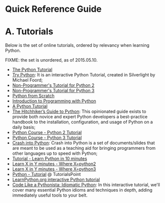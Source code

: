 Quick Reference Guide
=====================

# A. Tutorials

Below is the set of online tutorials, ordered by relevancy when learning Python.

FIXME: the set is unordered, as of 2015.05.10.

- [The Python Tutorial](https://docs.python.org/3/tutorial/)
- [Try Python](http://www.trypython.org/): It is an interactive Python Tutorial, created in Silverlight by Michael Foord;
- [Non-Programmer's Tutorial for Python 2](http://en.wikibooks.org/wiki/Non-Programmer%27s_Tutorial_for_Python_2.6)
- [Non-Programmer's Tutorial for Python 3](http://en.wikibooks.org/wiki/Non-Programmer%27s_Tutorial_for_Python_3)
- [Python from Scratch](http://code.tutsplus.com/series/python-from-scratch--net-20566)
- [Introduction to Programming with Python](http://opentechschool.github.io/python-beginners/en/getting_started.html)
- [A Python Tutorial](http://www.teachmepython.com/)
- [The Hitchhiker’s Guide to Python](http://docs.python-guide.org/): This opinionated guide exists to provide both novice and expert Python developers a best-practice handbook to the installation, configuration, and usage of Python on a daily basis;
- [Python Course - Python 2 Tutorial](http://www.python-course.eu/course.php)
- [Python Course - Python 3 Tutorial](http://www.python-course.eu/python3_course.php)
- [Crash into Python](http://stephensugden.com/crash_into_python/): Crash into Python is a set of documents/slides that are meant to be used as a teaching aid for bringing programmers from other languages up to speed with Python;
- [Tutorial - Learn Python in 10 minutes](http://www.stavros.io/tutorials/python/)
- [Learn X in Y minutes - Where X=python2](http://learnxinyminutes.com/docs/python/)
- [Learn X in Y minutes - Where X=python3](http://learnxinyminutes.com/docs/python3/)
- [Python - Tutorial](http://www.tutorialspoint.com/python/index.htm) @ TutorialsPoint
- [LearnPython.org interactive Python tutorial](http://www.learnpython.org/)
- [Code Like a Pythonista: Idiomatic Python](http://python.net/~goodger/projects/pycon/2007/idiomatic/handout.html): In this interactive tutorial, we'll cover many essential Python idioms and techniques in depth, adding immediately useful tools to your belt.
